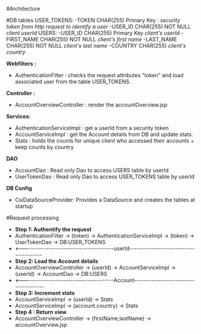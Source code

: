 #Architecture

#DB tables
USER_TOKENS:
-TOKEN CHAR(255) Primary Key : *security token from http request to identify a user*
-USER_ID CHAR(255) NOT NULL *client userId*
USERS:
-USER_ID CHAR(255) Primary Key *client's userId*
-FIRST_NAME CHAR(255) NOT NULL *client's first name*
-LAST_NAME CHAR(255) NOT NULL *client's last name*
-COUNTRY CHAR(255) *client's country*

**Webfilters :** 
- AuthenticationFilter : checks the request attributes "token" and load associated user from the table USER_TOKENS.

**Controller :**
- AccountOverviewController : render the accountOverview.jsp

**Services:**
- AuthenticationServiceImpl : get a userId from a security token
- AccountServiceImpl : get the Account details from DB and update stats.
- Stats : holds the counts for unique client who accessed their accounts + keep counts by country

**DAO**
- AccountDao : Read only Dao to access USERS table by userId
- UserTokenDao : Read only Dao to access USER_TOKENS table by userId

**DB Config**
- CsiDataSourceProvider: Provides a DataSource and creates the tables at startup


#Request processing
- **Step 1: Authentify the request**
- AuthenticationFilter -> (token) -> AuthenticationServiceImpl -> (token) -> UserTokenDao -> DB:USER_TOKENS
- <--------------------------------------userId--------------------------------------
- **Step 2: Load the Account details**
- AccountOverviewController -> (userId) -> AccountServiceImpl -> (userId) -> AccountDao -> DB:USERS
- <--------------------------------------Account-------------------------------------
- **Step 3: Increment stats**
- AccountServiceImpl -> (userId) -> Stats
- AccountServiceImpl -> (account.country) -> Stats
- **Step 4 : Return view**
- AccountOverviewController -> (firstName,lastName) -> accountOverview.jsp
